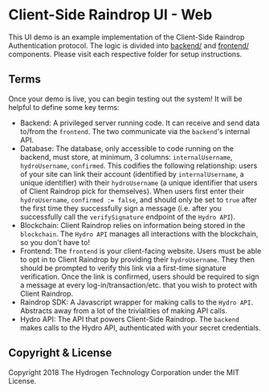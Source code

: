 # Client-Side Raindrop UI - Web

This UI demo is an example implementation of the Client-Side Raindrop Authentication protocol. The logic is divided into [backend/](./backend) and [frontend/](./frontend) components. Please visit each respective folder for setup instructions.

## Terms
Once your demo is live, you can begin testing out the system! It will be helpful to define some key terms:

- Backend: A privileged server running code. It can receive and send data to/from the `frontend`. The two communicate via the `backend`'s internal API.
- Database: The database, only accessible to code running on the backend, must store, at minimum, 3 columns: `internalUsername`, `hydroUsername`, `confirmed`. This codifies the following relationship: users of your site can link their account (identified by `internalUsername`, a unique identifier) with their `hydroUsername` (a unique identifier that users of Client Raindrop pick for themselves). When users first enter their `hydroUsername`, `confirmed := false`, and should only be set to `true` after the first time they successfully sign a message (i.e. after you successfully call the `verifySignature` endpoint of the `Hydro API`).
- Blockchain: Client Raindrop relies on information being stored in the `blockchain`. The `Hydro API` manages all interactions with the blockchain, so you don't have to!
- Frontend: The `frontend` is your client-facing website. Users must be able to opt in to Client Raindrop by providing their `hydroUsername`. They then should be prompted to verify this link via a first-time signature verification. Once the link is confirmed, users should be required to sign a message at every log-in/transaction/etc. that you wish to protect with Client Raindrop.
- Raindrop SDK: A Javascript wrapper for making calls to the `Hydro API`. Abstracts away from a lot of the trivialities of making API calls.
- Hydro API: The API that powers Client-Side Raindrop. The `backend` makes calls to the Hydro API, authenticated with your secret credentials.


## Copyright & License
Copyright 2018 The Hydrogen Technology Corporation under the MIT License.
